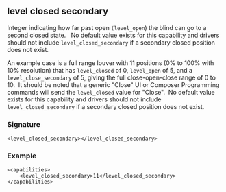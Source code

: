 ## level closed secondary

Integer indicating how far past open `(level_open`) the blind can go to a second closed state.   No default value exists for this capability and drivers should not include `level_closed_secondary` if a secondary closed position does not exist.

An example case is a full range louver with 11 positions (0% to 100% with 10% resolution) that has `level_closed` of 0, `level_open` of 5, and a `level_close_secondary` of 5, giving the full close-open-close range of 0 to 10.  It should be noted that a generic "Close" UI or Composer Programming commands will send the `level_closed` value for "Close".  No default value exists for this capability and drivers should not include `level_closed_secondary` if a secondary closed position does not exist.


### Signature

`<level_closed_secondary></level_closed_secondary>`


### Example

```
<capabilities>
    <level_closed_secondary>11</level_closed_secondary>
</capabilities>
```
